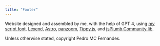 ```yaml
---
title: "Footer"
---
```

Website designed and assembled by me, with the help of GPT 4, using <a href="http://2ttf.com/2Y7a9kJ9U4e" title="Whiteboard Beta font page" target="_blank">my script font</a>, <a href="https://www.lexend.com/" title="Lexend's website" target="_blank">Lexend</a>, <a href="https://astro.build/" title="Astro's website" target="_blank">Astro</a>, <a href="https://github.com/anvaka/panzoom" title="panzoom library at GitHub" target="_blank">panzoom</a>, <a href="https://atomiks.github.io/tippyjs/" title="Tippy.js website" target="_blank">Tippy.js</a>, and <a href="https://github.com/jsplumb/jsplumb" title="jsPlumb Community library at GitHub" target="_blank">jsPlumb Community lib</a>.

Unless otherwise stated, copyright Pedro MC Fernandes.